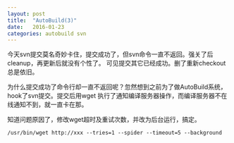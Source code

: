 ```yaml
---
layout: post
title:  "AutoBuild(3)"
date:   2016-01-23
categories: autobuild svn
---
```


今天svn提交莫名奇妙卡住，提交成功了，但svn命令一直不返回。强关了后cleanup，再更新后就没有个性了。
可见提交其它已经成功。删了重新checkout总是依旧。

为什么提交成功了命令行却一直不返回呢？忽然想到之前为了做AutoBuild系统，hook了svn提交。提交后用wget
执行了通知编译服务器操作，而编译服务器不在线通知不到，就一直卡在那。

知道问题原因了，修改wget超时及重试次数，并改为后台运行，搞定。

    /usr/bin/wget http://xxx --tries=1 --spider --timeout=5 --background

